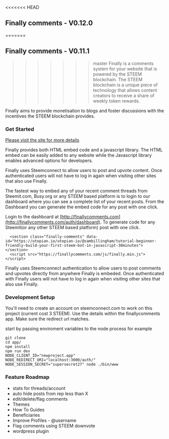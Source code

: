 
<<<<<<< HEAD
## Finally comments - V0.12.0
=======
## Finally comments - V0.11.1
>>>>>>> master
Finally is a comments system for your website that is powered by the STEEM blockchain. The STEEM blockchain is a unique piece of technology that allows content creators to receive a share of weekly token rewards.

Finally aims to provide monetisation to blogs and foster discussions with the incentives the STEEM blockchain provides.

### Get Started
[Please visit the site for more details](http://finallycomments.com)

Finally provides both HTML embed code and a javascript library. The HTML embed can be easily added to any website while the Javascript library enables advanced options for developers.

Finally uses Steemconnect to allow users to post and upvote content. Once authenticated users will not have to log in again when visiting other sites that also use Finally.

The fastest way to embed any of your recent comment threads from Steemit.com, Busy.org or any STEEM based platform is to login to our dashboard where you can see a complete list of your recent posts. From the Dashboard you can generate the embed code for any post with one click.


Login to the dashboard at [http://finallycomments.com](http://finallycomments.com/auth/dashboard). To generate code for any Steemit(or any other STEEM based platform) post with one click.

```
  <section class="finally-comments" data-id="https://utopian.io/utopian-io/@sambillingham/tutorial-beginner-friendly-build-your-first-steem-bot-in-javascript-30minutes"></section>
  <script src="https://finallycomments.com/js/finally.min.js"></script>

```

Finally uses Steemconnect authentication to allow users to post comments and upvotes directly from anywhere Finally is embeded. Once authenticated with Finally users will not have to log in again when visiting other sites that also use Finally.

### Development Setup
You'll need to create an account on steemconnect.com to work on this project (current cost 3 STEEM). Use the details within the finallycomments app. Make sure the redirect url matches.

start by passing enviroment variables to the node process for example
```
git clone
cd app/
npm install
npm run dev
NODE_CLIENT_ID="newproject.app" NODE_REDIRECT_URI="localhost:3000/auth/" NODE_SESSION_SECRET="supersecret27" node ./bin/www
```

### Feature Roadmap
- stats for threads/account
- auto hide posts from rep less than X
- edit/delete/flag comments
- Themes
- How To Guides
- Beneficiaries
- Improve Profiles - @username
- Flag comments using STEEM downvote
- wordpress plugin

